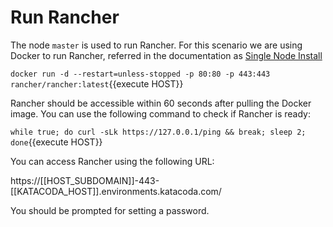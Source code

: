# Run Rancher

The node `master` is used to run Rancher. For this scenario we are using Docker to run Rancher, referred in the documentation as [Single Node Install](https://rancher.com/docs/rancher/v2.x/en/installation/single-node/)

`docker run -d --restart=unless-stopped -p 80:80 -p 443:443 rancher/rancher:latest`{{execute HOST}}

Rancher should be accessible within 60 seconds after pulling the Docker image. You can use the following command to check if Rancher is ready:

`while true; do curl -sLk https://127.0.0.1/ping && break; sleep 2; done`{{execute HOST}}

You can access Rancher using the following URL:

https://[[HOST_SUBDOMAIN]]-443-[[KATACODA_HOST]].environments.katacoda.com/

You should be prompted for setting a password.
